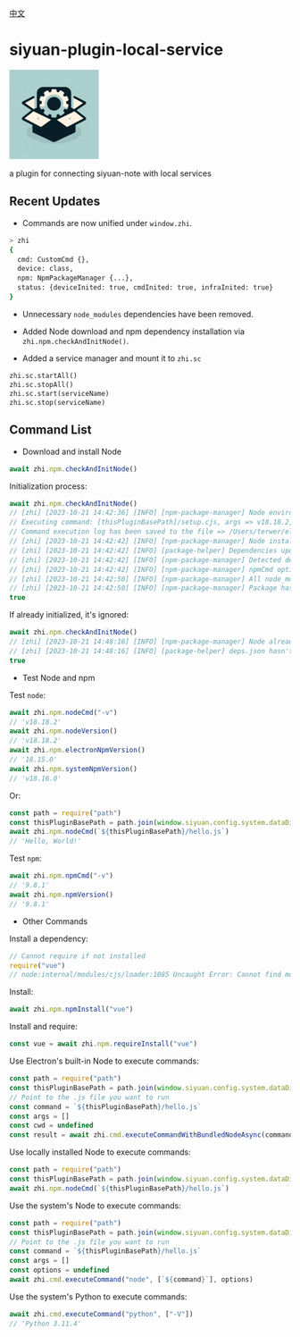 [中文](README_zh_CN.md)

# siyuan-plugin-local-service

<img src="./icon.png" width="160" height="160" alt="icon">

a plugin for connecting siyuan-note with local services

## Recent Updates

* Commands are now unified under `window.zhi`.

```bash
> zhi
{
  cmd: CustomCmd {},
  device: class,
  npm: NpmPackageManager {...},
  status: {deviceInited: true, cmdInited: true, infraInited: true}
}
```

* Unnecessary `node_modules` dependencies have been removed.

* Added Node download and npm dependency installation via `zhi.npm.checkAndInitNode()`.

* Added a service manager and mount it to `zhi.sc`

```
zhi.sc.startAll()
zhi.sc.stopAll()
zhi.sc.start(serviceName)
zhi.sc.stop(serviceName)
```

## Command List

* Download and install Node

```js
await zhi.npm.checkAndInitNode()
```

Initialization process:

```js
await zhi.npm.checkAndInitNode()
// [zhi] [2023-10-21 14:42:36] [INFO] [npm-package-manager] Node environment doesn't exist, preparing to install Node...
// Executing command: [thisPluginBasePath]/setup.cjs, args => v18.18.2, [appSiyuancommunityFolder]/node, options => {cwd: '[appSiyuancommunityFolder]/node', silent: true}
// Command execution log has been saved to the file => /Users/terwer/electron-command-log.txt
// [zhi] [2023-10-21 14:42:42] [INFO] [npm-package-manager] Node installation successful! 😄
// [zhi] [2023-10-21 14:42:42] [INFO] [package-helper] Dependencies updated successfully at [appSiyuancommunityFolder]/workspace/test/package.json
// [zhi] [2023-10-21 14:42:42] [INFO] [npm-package-manager] Detected deps.json change. Will install node_module once if needed, please wait...
// [zhi] [2023-10-21 14:42:42] [INFO] [npm-package-manager] npmCmd options => {cwd: '[appSiyuancommunityFolder]/workspace/test', env: {…}}
// [zhi] [2023-10-21 14:42:50] [INFO] [npm-package-manager] All node_module installed successfully
// [zhi] [2023-10-21 14:42:50] [INFO] [npm-package-manager] Package hash updated successfully
true
```

If already initialized, it's ignored:

```js
await zhi.npm.checkAndInitNode()
// [zhi] [2023-10-21 14:48:16] [INFO] [npm-package-manager] Node already installed, ignore
// [zhi] [2023-10-21 14:48:16] [INFO] [package-helper] deps.json hasn't changed since the last update, skip
true
```

* Test Node and npm

Test `node`:

```js
await zhi.npm.nodeCmd("-v")
// 'v18.18.2'
await zhi.npm.nodeVersion()
// 'v18.18.2'
await zhi.npm.electronNpmVersion()
// '18.15.0'
await zhi.npm.systemNpmVersion()
// 'v18.16.0'
```

Or:

```js
const path = require("path")
const thisPluginBasePath = path.join(window.siyuan.config.system.dataDir, "plugins", "siyuan-plugin-local-service")
await zhi.npm.nodeCmd(`${thisPluginBasePath}/hello.js`)
// 'Hello, World!'
```

Test `npm`:

```js
await zhi.npm.npmCmd("-v")
// '9.8.1'
await zhi.npm.npmVersion()
// '9.8.1'
```

* Other Commands

Install a dependency:

```js
// Cannot require if not installed
require("vue")
// node:internal/modules/cjs/loader:1085 Uncaught Error: Cannot find module 'vue'
```

Install:

```js
await zhi.npm.npmInstall("vue")
```

Install and require:

```js
const vue = await zhi.npm.requireInstall("vue")
```

Use Electron's built-in Node to execute commands:

```js
const path = require("path")
const thisPluginBasePath = path.join(window.siyuan.config.system.dataDir, "plugins", "siyuan-plugin-local-service")
// Point to the .js file you want to run
const command = `${thisPluginBasePath}/hello.js`
const args = []
const cwd = undefined
const result = await zhi.cmd.executeCommandWithBundledNodeAsync(command, args, cwd)
```

Use locally installed Node to execute commands:

```js
const path = require("path")
const thisPluginBasePath = path.join(window.siyuan.config.system.dataDir, "plugins", "siyuan-plugin-local-service")
await zhi.npm.nodeCmd(`${thisPluginBasePath}/hello.js`)
```

Use the system's Node to execute commands:

```js
const path = require("path")
const thisPluginBasePath = path.join(window.siyuan.config.system.dataDir, "plugins", "siyuan-plugin-local-service")
// Point to the .js file you want to run
const command = `${thisPluginBasePath}/hello.js`
const args = []
const options = undefined
await zhi.cmd.executeCommand("node", [`${command}`], options)
```

Use the system's Python to execute commands:

```js
await zhi.cmd.executeCommand("python", ["-V"])
// 'Python 3.11.4'
```
